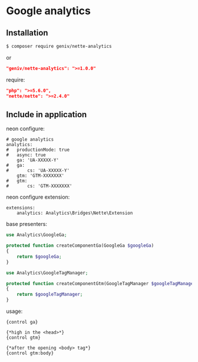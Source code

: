 Google analytics
================

Installation
------------
```sh
$ composer require geniv/nette-analytics
```
or
```json
"geniv/nette-analytics": ">=1.0.0"
```

require:
```json
"php": ">=5.6.0",
"nette/nette": ">=2.4.0"
```

Include in application
----------------------
neon configure:
```neon
# google analytics
analytics:
#   productionMode: true
#   async: true
    ga: 'UA-XXXXX-Y'
#   ga:
#       cs: 'UA-XXXXX-Y'
    gtm: 'GTM-XXXXXXX'
#   gtm:
#       cs: 'GTM-XXXXXXX'
```

neon configure extension:
```neon
extensions:
    analytics: Analytics\Bridges\Nette\Extension
```

base presenters:
```php
use Analytics\GoogleGa;

protected function createComponentGa(GoogleGa $googleGa)
{
    return $googleGa;
}

use Analytics\GoogleTagManager;

protected function createComponentGtm(GoogleTagManager $googleTagManager)
{
    return $googleTagManager;
}
```

usage:
```latte
{control ga}

{*high in the <head>*}
{control gtm}

{*after the opening <body> tag*}
{control gtm:body}
```

